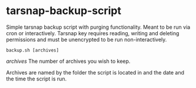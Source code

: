 # tarsnap-backup-script
Simple tarsnap backup script with purging functionality. Meant to be run via cron or interactively. Tarsnap key requires reading, writing and deleting permissions and must be unencrypted to be run non-interactively.

```backup.sh [archives]```

*archives* The number of archives you wish to keep. 

Archives are named by the folder the script is located in and the date and the time the script is run.
